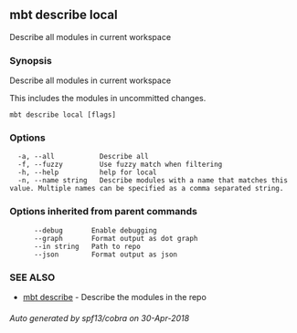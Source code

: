 ## mbt describe local

Describe all modules in current workspace

### Synopsis


Describe all modules in current workspace

This includes the modules in uncommitted changes.


```
mbt describe local [flags]
```

### Options

```
  -a, --all           Describe all
  -f, --fuzzy         Use fuzzy match when filtering
  -h, --help          help for local
  -n, --name string   Describe modules with a name that matches this value. Multiple names can be specified as a comma separated string.
```

### Options inherited from parent commands

```
      --debug       Enable debugging
      --graph       Format output as dot graph
      --in string   Path to repo
      --json        Format output as json
```

### SEE ALSO
* [mbt describe](mbt_describe.md)	 - Describe the modules in the repo

###### Auto generated by spf13/cobra on 30-Apr-2018
